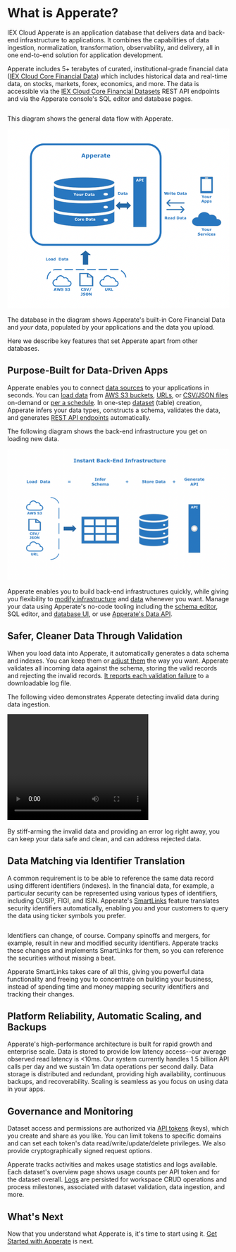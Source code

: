 # What is Apperate?

IEX Cloud Apperate is an application database that delivers data and back-end infrastructure to applications. It combines the capabilities of data ingestion, normalization, transformation, observability, and delivery, all in one end-to-end solution for application development. 

Apperate includes 5+ terabytes of curated, institutional-grade financial data ([IEX Cloud Core Financial Data](./production-ready-core-data.md)) which includes historical data and real-time data, on stocks, markets, forex, economics, and more. The data is accessible via the [IEX Cloud Core Financial Datasets](https://iexcloud.io/docs/core) REST API endpoints and via the Apperate console's SQL editor and database pages.

```{important} We are in the process of migrating legacy IEX Cloud Core Financial Data to IEX Cloud Core Financial Datasets in Apperate. IEX Cloud's API reference is currently split between Apperate's [API Reference](https://iexcloud.io/docs/) and the [Legacy API Reference](https://iexcloud.io/docs/api/). If the [API Reference](https://iexcloud.io/docs/) doesn't list the data you want, please check the [Legacy API Reference](https://iexcloud.io/docs/api/).
```

This diagram shows the general data flow with Apperate.

![](./what-is-iex-cloud-apperate/data-flow.png)

The database in the diagram shows Apperate's built-in Core Financial Data and *your* data, populated by your applications and the data you upload.

Here we describe key features that set Apperate apart from other databases.

## Purpose-Built for Data-Driven Apps

Apperate enables you to connect [data sources](../reference/glossary.md#data-source) to your applications in seconds. You can [load data](../load-data.md) from [AWS S3 buckets](../load-data/loading-data-from-aws-s3.md), [URLs](../load-data/loading-data-from-a-url.md), or [CSV/JSON files](../load-data/loading-data-from-a-url.md) on-demand or [per a schedule](../load-data/scheduling-data-ingestion.md). In one-step [dataset](../managing-your-data/understanding-datasets.md) (table) creation, Apperate infers your data types, constructs a schema, validates the data, and generates [REST API endpoints](https://iexcloud.io/docs/datasets) automatically.

The following diagram shows the back-end infrastructure you get on loading new data.

![](./what-is-iex-cloud-apperate/instant-back-end-infrastructure.png)

Apperate enables you to build back-end infrastructures quickly, while giving you flexibility to [modify infrastructure](../managing-your-data/updating-a-dataset-schema.md) and [data](../managing-your-data/update-data.md) whenever you want. Manage your data using Apperate's no-code tooling including the [schema editor](../managing-your-data/updating-a-dataset-schema.md), SQL editor, and [database UI](../managing-your-data/update-data.md), or use [Apperate's Data API](https://iexcloud.io/docs/apperate-apis/data/).

## Safer, Cleaner Data Through Validation

When you load data into Apperate, it automatically generates a data schema and indexes. You can keep them or [adjust them](../managing-your-data/updating-a-dataset-schema.md) the way you want. Apperate validates all incoming data against the schema, storing the valid records and rejecting the invalid records. [It reports each validation failure](../administration/monitoring-deployments.md#ingestion-logs) to a downloadable log file.

The following video demonstrates Apperate detecting invalid data during data ingestion.

<video width="320" height="240" controls>
  <source src="../_static/data-validation-demonstration.mp4" type="video/mp4">
Your browser does not support the video tag.
</video>

By stiff-arming the invalid data and providing an error log right away, you can keep your data safe and clean, and can address rejected data.

## Data Matching via Identifier Translation

A common requirement is to be able to reference the same data record using different identifiers (indexes). In the financial data, for example, a particular security can be represented using various types of identifiers, including CUSIP, FIGI, and ISIN. Apperate's [SmartLinks](../reference/glossary.md#smartlink) feature translates security identifiers automatically, enabling you and your customers to query the data using ticker symbols you prefer. 

<!-- TODO reactivate link after replacing the video.
The following video shows how Apperate enables you to query across equivalent security identifiers and join data on the identifiers.

<video width="320" height="240" controls>
  <source src="../_static/joining-on-normalized-aapl-data.mp4" type="video/mp4">
Your browser does not support the video tag.
</video>
-->

```{seealso} [Normalized Financial Symbols](../using-core-data/using-normalized-financial-data.md) guides you through using SmartLinks to search for and join data on equivalent identifiers.
```

Identifiers can change, of course. Company spinoffs and mergers, for example, result in new and modified security identifiers. Apperate tracks these changes and implements SmartLinks for them, so you can reference the securities without missing a beat.

Apperate SmartLinks takes care of all this, giving you powerful data functionality and freeing you to concentrate on building your business, instead of spending time and money mapping security identifiers and tracking their changes.

## Platform Reliability, Automatic Scaling, and Backups

Apperate's high-performance architecture is built for rapid growth and enterprise scale. Data is stored to provide low latency access--our average observed read latency is <10ms. Our system currently handles 1.5 billion API calls per day and we sustain 1m data operations per second daily. Data storage is distributed and redundant, providing high availability, continuous backups, and recoverability. Scaling is seamless as you focus on using data in your apps.

## Governance and Monitoring

Dataset access and permissions are authorized via [API tokens](../administration/access-and-security.md) (keys), which you create and share as you like. You can limit tokens to specific domains and can set each token's data read/write/update/delete privileges. We also provide cryptographically signed request options. 

Apperate tracks activities and makes usage statistics and logs available. Each dataset's overview page shows usage counts per API token and for the dataset overall. [Logs](../administration/monitoring-deployments.md) are persisted for workspace CRUD operations and process milestones, associated with dataset validation, data ingestion, and more.

## What's Next

Now that you understand what Apperate is, it's time to start using it. [Get Started with Apperate](./getting-started-with-apperate.md) is next.